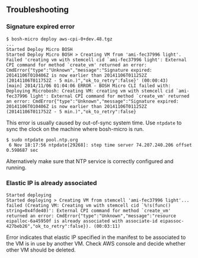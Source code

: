 ## Troubleshooting

### Signature expired error

```
$ bosh-micro deploy aws-cpi-0+dev.48.tgz
...
Started Deploy Micro BOSH
Started Deploy Micro BOSH > Creating VM from 'ami-fec37996 light'. Failed 'creating vm with stemcell cid `ami-fec37996 light': External CPI command for method `create_vm' returned an error: CmdError{"type":"Unknown","message":"Signature expired: 20141106T010406Z is now earlier than 20141106T011252Z (20141106T011752Z - 5 min.)","ok_to_retry":false}' (00:00:43)
[main] 2014/11/06 01:04:06 ERROR - BOSH Micro CLI failed with: Deploying Microbosh: Creating VM: creating vm with stemcell cid `ami-fec37996 light': External CPI command for method `create_vm' returned an error: CmdError{"type":"Unknown","message":"Signature expired: 20141106T010406Z is now earlier than 20141106T011252Z (20141106T011752Z - 5 min.)","ok_to_retry":false}
```

This error is usually caused by out-of-sync system time. Use `ntpdate` to sync the clock on the machine where bosh-micro is run.

```
$ sudo ntpdate pool.ntp.org
 6 Nov 18:17:56 ntpdate[29268]: step time server 74.207.240.206 offset 0.598687 sec
```

 Alternatively make sure that NTP service is correctly configured and running.

### Elastic IP is already associated

```
Started deploying
Started deploying > Creating VM from stemcell 'ami-fec37996 light'... failed (Creating VM: Creating vm with stemcell cid `%!s(func() string=0x4fde40)': External CPI command for method `create_vm' returned an error: CmdError{"type":"Unknown","message":"resource eipalloc-6a45950f is already associated with associate-id eipassoc-427beb26","ok_to_retry":false}). (00:03:11)
```

Error indicates that elastic IP specified in the manifest to be associated to the VM is in use by another VM. Check AWS console and decide whether other VM should be deleted. 
